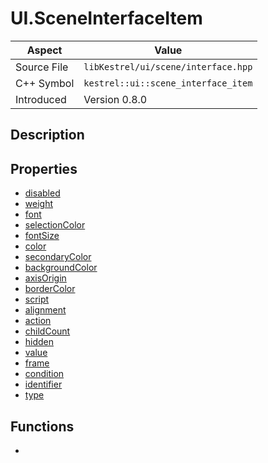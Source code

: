 # UI.SceneInterfaceItem
| Aspect | Value |
| --- | --- |
| Source File | `libKestrel/ui/scene/interface.hpp` |
| C++ Symbol | `kestrel::ui::scene_interface_item` |
| Introduced | Version 0.8.0 |
## Description
## Properties

 - [disabled](disabled.md)
 - [weight](weight.md)
 - [font](font.md)
 - [selectionColor](selectionColor.md)
 - [fontSize](fontSize.md)
 - [color](color.md)
 - [secondaryColor](secondaryColor.md)
 - [backgroundColor](backgroundColor.md)
 - [axisOrigin](axisOrigin.md)
 - [borderColor](borderColor.md)
 - [script](script.md)
 - [alignment](alignment.md)
 - [action](action.md)
 - [childCount](childCount.md)
 - [hidden](hidden.md)
 - [value](value.md)
 - [frame](frame.md)
 - [condition](condition.md)
 - [identifier](identifier.md)
 - [type](type.md)

## Functions

 - [](childAt.md)

